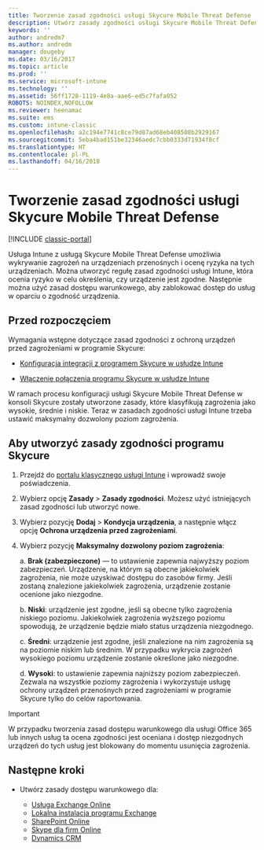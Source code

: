 ```yaml
---
title: Tworzenie zasad zgodności usługi Skycure Mobile Threat Defense
description: Utwórz zasady zgodności usługi Skycure Mobile Threat Defense w portalu klasycznym usługi Intune.
keywords: ''
author: andredm7
ms.author: andredm
manager: dougeby
ms.date: 03/16/2017
ms.topic: article
ms.prod: ''
ms.service: microsoft-intune
ms.technology: ''
ms.assetid: 56ff1728-1119-4e8a-aae6-ed5c7fafa052
ROBOTS: NOINDEX,NOFOLLOW
ms.reviewer: heenamac
ms.suite: ems
ms.custom: intune-classic
ms.openlocfilehash: a2c194e7741c8ce79d87ad68eb408508b2929167
ms.sourcegitcommit: 5eba4bad151be32346aedc7cbb0333d71934f8cf
ms.translationtype: HT
ms.contentlocale: pl-PL
ms.lasthandoff: 04/16/2018
---
```

# <a name="create-skycure-mobile-threat-defense-compliance-policy"></a>Tworzenie zasad zgodności usługi Skycure Mobile Threat Defense

[!INCLUDE [classic-portal](../includes/classic-portal.md)]

Usługa Intune z usługą Skycure Mobile Threat Defense umożliwia wykrywanie zagrożeń na urządzeniach przenośnych i ocenę ryzyka na tych urządzeniach. Można utworzyć regułę zasad zgodności usługi Intune, która ocenia ryzyko w celu określenia, czy urządzenie jest zgodne. Następnie można użyć zasad dostępu warunkowego, aby zablokować dostęp do usług w oparciu o zgodność urządzenia.

## <a name="before-you-begin"></a>Przed rozpoczęciem

Wymagania wstępne dotyczące zasad zgodności z ochroną urządzeń przed zagrożeniami w programie Skycure:

-   [Konfiguracja integracji z programem Skycure w usłudze Intune](/intune-classic/deploy-use/setup-the-skycure-integration-with-Intune)

-   [Włączenie połączenia programu Skycure w usłudze Intune](/intune-classic/deploy-use/enable-skycure-mobile-threat-defense-in-intune)

W ramach procesu konfiguracji usługi Skycure Mobile Threat Defense w konsoli Skycure zostały utworzone zasady, które klasyfikują zagrożenia jako wysokie, średnie i niskie. Teraz w zasadach zgodności usługi Intune trzeba ustawić maksymalny dozwolony poziom zagrożenia.

## <a name="to-create-skycure-compliance-policy"></a>Aby utworzyć zasady zgodności programu Skycure

1.  Przejdź do [portalu klasycznego usługi Intune](https://manage.microsoft.com/) i wprowadź swoje poświadczenia.

2.  Wybierz opcję **Zasady** &gt; **Zasady zgodności**. Możesz użyć istniejących zasad zgodności lub utworzyć nowe.

3.  Wybierz pozycję **Dodaj** &gt; **Kondycja urządzenia**, a następnie włącz opcję **Ochrona urządzenia przed zagrożeniami**.

4.  Wybierz pozycję **Maksymalny dozwolony poziom zagrożenia**:

    a.  **Brak (zabezpieczone)** — to ustawienie zapewnia najwyższy poziom zabezpieczeń. Urządzenie, na którym są obecne jakiekolwiek zagrożenia, nie może uzyskiwać dostępu do zasobów firmy. Jeśli zostaną znalezione jakiekolwiek zagrożenia, urządzenie zostanie ocenione jako niezgodne.

    b.  **Niski**: urządzenie jest zgodne, jeśli są obecne tylko zagrożenia niskiego poziomu. Jakiekolwiek zagrożenia wyższego poziomu spowodują, że urządzenie będzie miało status urządzenia niezgodnego.

    c.  **Średni**: urządzenie jest zgodne, jeśli znalezione na nim zagrożenia są na poziomie niskim lub średnim. W przypadku wykrycia zagrożeń wysokiego poziomu urządzenie zostanie określone jako niezgodne.

    d.  **Wysoki**: to ustawienie zapewnia najniższy poziom zabezpieczeń. Zezwala na wszystkie poziomy zagrożenia i wykorzystuje usługę ochrony urządzeń przenośnych przed zagrożeniami w programie Skycure tylko do celów raportowania.

> [!IMPORTANT]
> W przypadku tworzenia zasad dostępu warunkowego dla usługi Office 365 lub innych usług ta ocena zgodności jest oceniana i dostęp niezgodnych urządzeń do tych usług jest blokowany do momentu usunięcia zagrożenia.

## <a name="span-idmonitor-device-threats-classanchorspan-idnext-steps-classanchorspan-idtoc477360344-classanchorspanspanspannext-steps"></a><span id="monitor-device-threats" class="anchor"><span id="next-steps" class="anchor"><span id="_Toc477360344" class="anchor"></span></span></span>Następne kroki

-   Utwórz zasady dostępu warunkowego dla:

    -   [Usługa Exchange Online](/intune-classic/deploy-use/restrict-access-to-exchange-online-with-microsoft-intune)
    -   [Lokalna instalacja programu Exchange](/intune-classic/deploy-use/restrict-access-to-exchange-onpremises-with-microsoft-intune)
    -   [SharePoint Online](/intune-classic/deploy-use/restrict-access-to-sharepoint-online-with-microsoft-intune)
    -   [Skype dla firm Online](/intune-classic/deploy-use/restrict-access-to-skype-for-business-online-with-microsoft-intune)
    -   [Dynamics CRM](/intune-classic/deploy-use/restrict-access-to-dynamics-crm-online-with-microsoft-intune)
